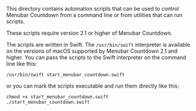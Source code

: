 This directory contains automation scripts that can be used to control Menubar
Countdown from a command line or from utilities that can run scripts.

These scripts require version 2.1 or higher of Menubar Countdown.

The scripts are written in Swift.  The `/usr/bin/swift` interpreter is available
on the versions of macOS supported by Menubar Countdown 2.1 and higher.  You can
pass the scripts to the Swift interpreter on the command line like this:

    /usr/bin/swift start_menubar_countdown.swift

or you can mark the scripts executable and run them directly like this:

    chmod +x start_menubar_countdown.swift
    ./start_menubar_countdown.swift
